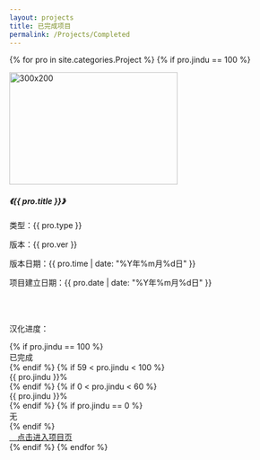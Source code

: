 ```yaml
---
layout: projects
title: 已完成项目
permalink: /Projects/Completed
---
```

{% for pro in site.categories.Project %}
{% if pro.jindu == 100 %}
 <div class="jumbotron"> 
   <div class="container"> 
    <div class="row"> 
     <div class="col-md-3"> 
      <div class="thumbnail"> 
       <img style="width: 300px; height: 200px;" alt="300x200" src="{{ pro.logo }}" data-src="holder.js/300x200" /> 
      </div> 
     </div> 
     <div class="col-md-6"> 
      <div class="caption"> 
       <h5>《{{ pro.title }}》</h5> 
       <p>类型：<span class="label label-info smallfont">{{ pro.type }}</span></p> 
       <p>版本：<span class="label label-success smallfont">{{ pro.ver }}</span></p> 
       <p>版本日期：<span class="label label-primary smallfont">{{ pro.time | date: "%Y年%m月%d日" }}</span></p> 
       <p>项目建立日期：<span class="label label-warning smallfont">{{ pro.date | date: "%Y年%m月%d日" }}</span></p>  
      </div> 
     </div> 
     <div class="col-md-3"> 
     <br>
     <br>
      <p>汉化进度：</p> 
      <div class="progress"> 
      {% if  pro.jindu == 100 %}
       <div class="progress-bar progress-bar-success" style="width: {{ pro.jindu }}%;">已完成</div>    
       {% endif %}
       {% if 59 < pro.jindu < 100 %}
       <div class="progress-bar" style="width: {{ pro.jindu }}%;">{{ pro.jindu }}%</div>  
       {% endif %}
       {% if 0 < pro.jindu < 60 %}
       <div class="progress-bar progress-bar-warning" style="width: {{ pro.jindu }}%;">{{ pro.jindu }}%</div>
       {% endif %}
       {% if  pro.jindu == 0 %}
       <div class="progress-bar progress-bar-warning" style="width: {{ pro.jindu }}%;">无</div>
       {% endif %}
      </div> 
       <a class="btn btn-inverse" href="{{ pro.url }}"><span class="glyphicon glyphicon-align-justify" aria-hidden="true">　</span>点击进入项目页</a>
     </div> 
    </div> 
   </div>
  </div>
{% endif %}
{% endfor %}